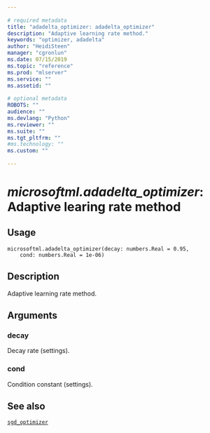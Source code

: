 ```yaml
--- 
 
# required metadata 
title: "adadelta_optimizer: adadelta_optimizer" 
description: "Adaptive learning rate method." 
keywords: "optimizer, adadelta" 
author: "HeidiSteen" 
manager: "cgronlun" 
ms.date: 07/15/2019
ms.topic: "reference" 
ms.prod: "mlserver" 
ms.service: "" 
ms.assetid: "" 
 
# optional metadata 
ROBOTS: "" 
audience: "" 
ms.devlang: "Python" 
ms.reviewer: "" 
ms.suite: "" 
ms.tgt_pltfrm: "" 
#ms.technology: "" 
ms.custom: "" 
 
---
```


# *microsoftml.adadelta_optimizer*: Adaptive learing rate method





## Usage



```
microsoftml.adadelta_optimizer(decay: numbers.Real = 0.95,
    cond: numbers.Real = 1e-06)
```





## Description

Adaptive learning rate method.


## Arguments


### decay

Decay rate (settings).


### cond

Condition constant (settings).


## See also

[`sgd_optimizer`](sgd-optimizer.md)
